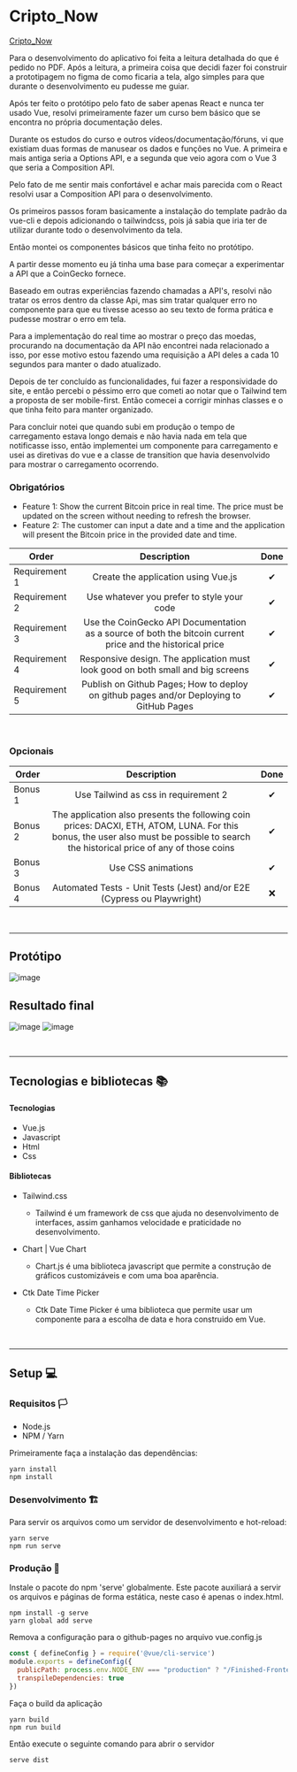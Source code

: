 # Cripto_Now

[Cripto_Now](https://kaio-matos.github.io/Cripto_Now/)

Para o desenvolvimento do aplicativo foi feita a leitura detalhada do que é pedido no PDF. Após a leitura, a primeira coisa que decidi fazer foi construir a prototipagem no figma de como ficaria a tela, algo simples para que durante o desenvolvimento eu pudesse me guiar.

Após ter feito o protótipo pelo fato de saber apenas React e nunca ter usado Vue, resolvi primeiramente fazer um curso bem básico que se encontra no própria documentação deles.

Durante os estudos do curso e outros vídeos/documentação/fóruns, vi que existiam duas formas de manusear os dados e funções no Vue. A primeira e mais antiga seria a Options API, e a segunda que veio agora com o Vue 3 que seria a Composition API.

Pelo fato de me sentir mais confortável e achar mais parecida com o React resolvi usar a Composition API para o desenvolvimento.

Os primeiros passos foram basicamente a instalação do template padrão da vue-cli e depois adicionando o tailwindcss, pois já sabia que iria ter de utilizar durante todo o desenvolvimento da tela.

Então montei os componentes básicos que tinha feito no protótipo.

A partir desse momento eu já tinha uma base para começar a experimentar a API que a CoinGecko fornece.

Baseado em outras experiências fazendo chamadas a API's, resolvi não tratar os erros dentro da classe Api, mas sim tratar qualquer erro no componente para que eu tivesse acesso ao seu texto de forma prática e pudesse mostrar o erro em tela.

Para a implementação do real time ao mostrar o preço das moedas, procurando na documentação da API não encontrei nada relacionado a isso, por esse motivo estou fazendo uma requisição a API deles a cada 10 segundos para manter o dado atualizado.

Depois de ter concluído as funcionalidades, fui fazer a responsividade do site, e então percebi o péssimo erro que cometi ao notar que o Tailwind tem a proposta de ser mobile-first. Então comecei a corrigir minhas classes e o que tinha feito para manter organizado.

Para concluir notei que quando subi em produção o tempo de carregamento estava longo demais e não havia nada em tela que notificasse isso, então implementei um componente para carregamento e usei as diretivas do vue e a classe de transition que havia desenvolvido para mostrar o carregamento ocorrendo.

### Obrigatórios

- Feature 1: Show the current Bitcoin price in real time. The price must be updated on the
screen without needing to refresh the browser.
- Feature 2: The customer can input a date and a time and the application will present the Bitcoin price in the provided date and time.



| Order         | Description                                                                                                | Done |
| ------------- |:----------------------------------------------------------------------------------------------------------:|:----:|
| Requirement 1 | Create the application using Vue.js                                                                        | ✔   |
| Requirement 2 | Use whatever you prefer to style your code                                                                 | ✔   |
| Requirement 3 | Use the CoinGecko API Documentation as a source of both the bitcoin current price and the historical price | ✔   |
| Requirement 4 | Responsive design. The application must look good on both small and big screens                            | ✔   |
| Requirement 5 | Publish on Github Pages; How to deploy on github pages and/or Deploying to GitHub Pages                    | ✔   |

<br>

### Opcionais
| Order   | Description                                                                                                | Done |
| ------- |:----------------------------------------------------------------------------------------------------------:|:----:|
| Bonus 1 | Use Tailwind as css in requirement 2                                                                       | ✔   |
| Bonus 2 | The application also presents the following coin prices: DACXI, ETH, ATOM, LUNA. For this bonus, the user also must be possible to search the historical price of any of those coins                                    | ✔   |
| Bonus 3 | Use CSS animations                                                                                         | ✔   |
| Bonus 4 | Automated Tests - Unit Tests (Jest) and/or E2E (Cypress ou Playwright)                                     | ❌  |

<br>
<hr>

## Protótipo

![image](README/state-0.png)

## Resultado final

![image](README/state-1.png)
![image](README/state-2.png)

<br>
<hr>

## Tecnologias e bibliotecas 📚

#### Tecnologias 
- Vue.js
- Javascript
- Html
- Css

#### Bibliotecas
- Tailwind.css
	- Tailwind é um framework de css que ajuda no 		 desenvolvimento de interfaces, assim ganhamos velocidade e praticidade no desenvolvimento.

- Chart | Vue Chart
	- Chart.js é uma biblioteca javascript que permite a construção de gráficos customizáveis e com uma boa aparência.

- Ctk Date Time Picker
	- Ctk Date Time Picker é uma biblioteca que permite usar um componente para a escolha de data e hora construido em Vue.

<br>
<hr>

## Setup 💻

### Requisitos 🏳️

- Node.js
- NPM / Yarn


Primeiramente faça a instalação das dependências:

```
yarn install
npm install
```

### Desenvolvimento 🏗️

Para servir os arquivos como um servidor de desenvolvimento e hot-reload:

```
yarn serve
npm run serve
```

### Produção 🚀

Instale o pacote do npm 'serve' globalmente. Este pacote auxiliará a servir os arquivos e páginas de forma estática, neste caso é apenas o index.html.

```
npm install -g serve
yarn global add serve
```

Remova a configuração para o github-pages no arquivo vue.config.js

```js
const { defineConfig } = require('@vue/cli-service')
module.exports = defineConfig({
  publicPath: process.env.NODE_ENV === "production" ? "/Finished-Frontend-Technical-Test/" : "/", // Remova essa linha
  transpileDependencies: true
})

```

Faça o build da aplicação

```
yarn build
npm run build
```

Então execute o seguinte comando para abrir o servidor

```
serve dist
```

